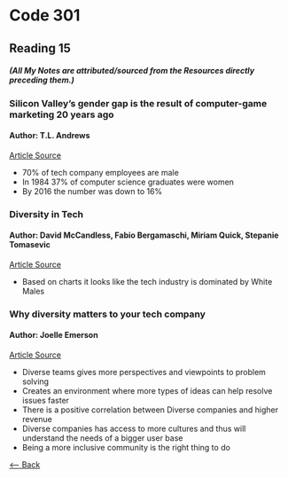 # Code 301
## Reading 15
##### (All My Notes are attributed/sourced from the Resources directly preceding them.)


### Silicon Valley’s gender gap is the result of computer-game marketing 20 years ago
#### Author:  T.L. Andrews
[Article Source](https://qz.com/911737/silicon-valleys-gender-gap-is-the-result-of-computer-game-marketing-20-years-ago/)
* 70% of tech company employees are male
* In 1984 37% of computer science graduates were women
* By 2016 the number was down to 16%
 

### Diversity in Tech
#### Author:  David McCandless, Fabio Bergamaschi, Miriam Quick, Stepanie Tomasevic
[Article Source](https://informationisbeautiful.net/visualizations/diversity-in-tech/)
* Based on charts it looks like the tech industry is dominated by White Males


### Why diversity matters to your tech company
#### Author:  Joelle Emerson
[Article Source](https://www.usatoday.com/story/tech/columnist/2015/07/21/why-diversity-matters-your-tech-company/30419871/)
* Diverse teams gives more perspectives and viewpoints to problem solving
* Creates an environment where more types of ideas can help resolve issues faster
* There is a positive correlation between Diverse companies and higher revenue
* Diverse companies has access to more cultures and thus will understand the needs of a bigger user base
* Being a more inclusive community is the right thing to do




[<-- Back](../README.md)

